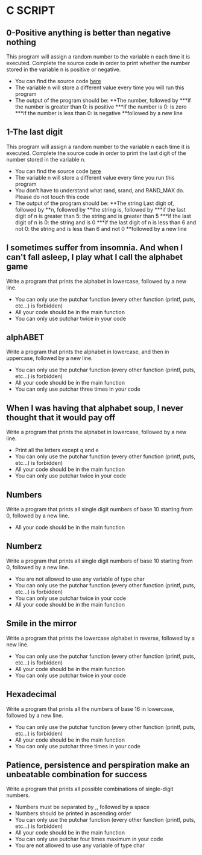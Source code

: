 # C SCRIPT
## 0-Positive anything is better than negative nothing
This program will assign a random number to the variable n each time it is executed. Complete the source code in order to print whether the number stored in the variable n is positive or negative.
- You can find the source code [here](https://alx-intranet.hbtn.io/rltoken/rrqNDWjrCWdARnWFLPExPw)
- The variable n will store a different value every time you will run this program
- The output of the program should be:
**The number, followed by
***if the number is greater than 0: is positive
***if the number is 0: is zero
***if the number is less than 0: is negative
**followed by a new line
## 1-The last digit
This program will assign a random number to the variable n each time it is executed. Complete the source code in order to print the last digit of the number stored in the variable n.
- You can find the source code [here](https://alx-intranet.hbtn.io/rltoken/5HWhPDsq3jq1yCRQFrLl4Q)
- The variable n will store a different value every time you run this program
- You don’t have to understand what rand, srand, and RAND_MAX do. Please do not touch this code
- The output of the program should be:
**The string Last digit of, followed by
**n, followed by
**the string is, followed by
***if the last digit of n is greater than 5: the string and is greater than 5
***if the last digit of n is 0: the string and is 0
***if the last digit of n is less than 6 and not 0: the string and is less than 6 and not 0
**followed by a new line
##  I sometimes suffer from insomnia. And when I can't fall asleep, I play what I call the alphabet game
Write a program that prints the alphabet in lowercase, followed by a new line.
- You can only use the putchar function (every other function (printf, puts, etc…) is forbidden)
- All your code should be in the main function
- You can only use putchar twice in your code
##  alphABET
Write a program that prints the alphabet in lowercase, and then in uppercase, followed by a new line.
- You can only use the putchar function (every other function (printf, puts, etc…) is forbidden)
- All your code should be in the main function
- You can only use putchar three times in your code
## When I was having that alphabet soup, I never thought that it would pay off
Write a program that prints the alphabet in lowercase, followed by a new line.
- Print all the letters except q and e
- You can only use the putchar function (every other function (printf, puts, etc…) is forbidden)
- All your code should be in the main function
- You can only use putchar twice in your code
## Numbers
Write a program that prints all single digit numbers of base 10 starting from 0, followed by a new line.
- All your code should be in the main function
## Numberz
Write a program that prints all single digit numbers of base 10 starting from 0, followed by a new line.
- You are not allowed to use any variable of type char
- You can only use the putchar function (every other function (printf, puts, etc…) is forbidden)
- You can only use putchar twice in your code
- All your code should be in the main function
## Smile in the mirror
Write a program that prints the lowercase alphabet in reverse, followed by a new line.
- You can only use the putchar function (every other function (printf, puts, etc…) is forbidden)
- All your code should be in the main function
- You can only use putchar twice in your code
## Hexadecimal
Write a program that prints all the numbers of base 16 in lowercase, followed by a new line.
- You can only use the putchar function (every other function (printf, puts, etc…) is forbidden)
- All your code should be in the main function
- You can only use putchar three times in your code
## Patience, persistence and perspiration make an unbeatable combination for success
Write a program that prints all possible combinations of single-digit numbers.
- Numbers must be separated by ,, followed by a space
- Numbers should be printed in ascending order
- You can only use the putchar function (every other function (printf, puts, etc…) is forbidden)
- All your code should be in the main function
- You can only use putchar four times maximum in your code
- You are not allowed to use any variable of type char
